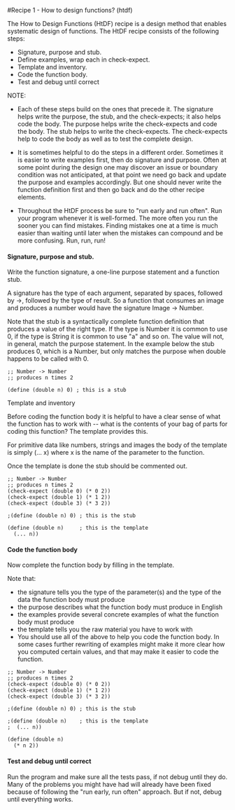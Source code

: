 #Recipe 1 - How to design functions? (htdf)

The How to Design Functions (HtDF) recipe is a design method that enables systematic design of functions. 
The HtDF recipe consists of the following steps:

- Signature, purpose and stub.
- Define examples, wrap each in check-expect.
- Template and inventory.
- Code the function body.
- Test and debug until correct

NOTE:
- Each of these steps build on the ones that precede it. The signature helps write the purpose, the stub, and the check-expects; it also helps code the body. The purpose helps write the check-expects and code the body. The stub helps to write the check-expects. The check-expects help to code the body as well as to test the complete design.

- It is sometimes helpful to do the steps in a different order. Sometimes it is easier to write examples first, then do 
signature and purpose. Often at some point during the design one may discover an issue or boundary condition was not anticipated,
at that point we need go back and update the purpose and examples accordingly. But one should never write the function 
definition first and then go back and do the other recipe elements.

- Throughout the HtDF process be sure to "run early and run often". Run your program whenever it is well-formed. 
The more often you run the sooner you can find mistakes. Finding mistakes one at a time is much easier than waiting until 
later when the mistakes can compound and be more confusing. Run, run, run!


#### Signature, purpose and stub.

Write the function signature, a one-line purpose statement and a function stub.

A signature has the type of each argument, separated by spaces, followed by ->, followed by the type of result. 
So a function that consumes an image and produces a number would have the signature Image -> Number.

Note that the stub is a syntactically complete function definition that produces a value of the right type. If the type is Number it is common to use 0, if the type is String it is common to use "a" and so on. The value will not, in general, match the purpose statement. In the example below the stub produces 0, which is a Number, but only matches the purpose when double happens to be called with 0.

```
;; Number -> Number
;; produces n times 2

(define (double n) 0) ; this is a stub

```
Template and inventory

Before coding the function body it is helpful to have a clear sense of what the function has to work with -- what is the contents of your bag of parts for coding this function? The template provides this.

For primitive data like numbers, strings and images the body of the template is simply (... x) where x is the name of the parameter to the function.

Once the template is done the stub should be commented out.

```
;; Number -> Number
;; produces n times 2
(check-expect (double 0) (* 0 2))
(check-expect (double 1) (* 1 2))
(check-expect (double 3) (* 3 2))

;(define (double n) 0) ; this is the stub

(define (double n)     ; this is the template
  (... n))

```

#### Code the function body

Now complete the function body by filling in the template.

Note that:

- the signature tells you the type of the parameter(s) and the type of the data the function body must produce
- the purpose describes what the function body must produce in English
- the examples provide several concrete examples of what the function body must produce
- the template tells you the raw material you have to work with
- You should use all of the above to help you code the function body. In some cases further rewriting of examples might make it more clear how you computed certain values, and that may make it easier to code the function.

```
;; Number -> Number
;; produces n times 2
(check-expect (double 0) (* 0 2))
(check-expect (double 1) (* 1 2))
(check-expect (double 3) (* 3 2))

;(define (double n) 0) ; this is the stub

;(define (double n)    ; this is the template
;  (... n))

(define (double n)
  (* n 2))

```

#### Test and debug until correct

Run the program and make sure all the tests pass, if not debug until they do. Many of the problems you might have had will already have been fixed because of following the "run early, run often" approach. But if not, debug until everything works.



